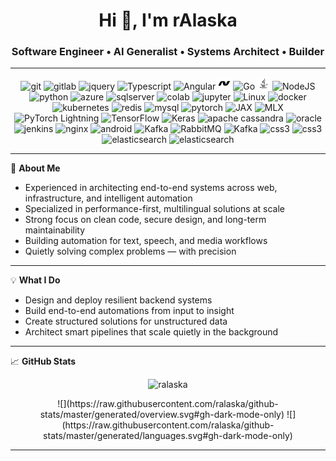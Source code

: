 <h1 align="center">Hi 👋, I'm rAlaska</h1>
<h3 align="center">Software Engineer • AI Generalist • Systems Architect • Builder</h3>

---

<p align="center">
<img src="https://img.icons8.com/color/48/000000/git.png" alt="git" width="20" height="20"/> 
<img src="https://img.icons8.com/color/48/000000/gitlab.png" alt="gitlab" width="20" height="20"/>
<img src="https://raw.githubusercontent.com/vorillaz/devicons/master/!SVG/jquery_logo.svg" alt="jquery" width="20" height="20" />
<img src="https://pbs.twimg.com/profile_images/1648471227416346625/v84A9gXA_400x400.png" alt="Typescript" width="20" height="20" />
<img src="https://img.icons8.com/color/48/000000/angularjs.png" alt="Angular" width="20" height="20"/>
<img src="https://raw.githubusercontent.com/vorillaz/devicons/master/!SVG/dotnet.svg" alt=".Net" width="20" height="20"/>
<img src="https://www.vectorlogo.zone/logos/golang/golang-ar21.svg" alt="Go" width="20" height="20"/>
<img src="https://raw.githubusercontent.com/vorillaz/devicons/master/!SVG/java.svg" alt="JAVA" width="20" height="20"/> 
<img src="https://img.icons8.com/color/48/000000/nodejs.png" alt="NodeJS" width="20" height="20"/> 
<img src="https://img.icons8.com/color/48/000000/python.png" alt="python" width="20" height="20"/>
<img src="https://img.icons8.com/color/48/000000/azure-1.png" alt="azure" width="20" height="20" />
<img src="https://img.icons8.com/?size=48&id=laYYF3dV0Iew&format=png" alt="sqlserver" width="20" height="20" />
<img src="https://img.icons8.com/?size=48&id=lOqoeP2Zy02f&format=png" alt="colab" width="20" height="20" />
<img src="https://img.icons8.com/?size=48&id=J0SgMWzAxqFj&format=png" alt="jupyter" width="20" height="20" />
<img src="https://img.icons8.com/color/48/000000/linux.png" alt="Linux" width="20" height="20" />
<img src="https://img.icons8.com/color/48/000000/docker.png" alt="docker" width="20" height="20" /> 
<img src="https://img.icons8.com/?size=120&id=cvzmaEA4kC0o&format=png" alt="kubernetes" width="20" height="20" /> 
<img src="https://img.icons8.com/?size=120&id=pHS3eRpynIRQ&format=png" alt="redis" width="20" height="20" /> 
<img src="https://img.icons8.com/?size=120&id=UFXRpPFebwa2&format=png" alt="mysql" width="20" height="20" /> 
<img src="https://www.vectorlogo.zone/logos/pytorch/pytorch-icon.svg" alt="pytorch" width="20" height="20" /> 
<img src="https://jax.readthedocs.io/en/latest/_static/jax_logo_250px.png" alt="JAX" width="20" height="20"/>
<img src="https://ml-explore.github.io/mlx/build/html/_static/mlx_logo_dark.png" alt="MLX" width="20" height="20"/>
<img src="https://avatars.githubusercontent.com/u/58386951" alt="PyTorch Lightning" width="20" height="20" /> 
<img src="https://www.vectorlogo.zone/logos/tensorflow/tensorflow-icon.svg" alt="TensorFlow" width="20" height="20" />
<img src="https://avatars.githubusercontent.com/u/34455048" alt="Keras" width="20" height="20" /> 
<img src="https://www.vectorlogo.zone/logos/apache_cassandra/apache_cassandra-ar21.svg" alt="apache cassandra" width="20" height="20" /> 
<img src="https://img.icons8.com/color/64/000000/oracle-logo.png" alt="oracle" width="20" height="20" /> 
<img src="https://img.icons8.com/color/48/000000/jenkins.png" alt="jenkins" width="20" height="20" /> 
<img src="https://img.icons8.com/color/48/000000/nginx.png" alt="nginx" width="20" height="20" />
<img src="https://img.icons8.com/fluent/48/000000/android-os.png" alt="android" width="20" height="20" />
<img src="https://www.vectorlogo.zone/logos/apache_kafka/apache_kafka-ar21.svg" alt="Kafka" width="20" height="20" />
<img src="https://www.vectorlogo.zone/logos/rabbitmq/rabbitmq-icon.svg" alt="RabbitMQ" width="20" height="20" />
<img src="https://img.icons8.com/?size=48&id=20909&format=png" alt="Kafka" width="20" height="20" />
<img src="https://img.icons8.com/dusk/48/000000/css3.png" alt="css3" width="20" height="20" />
<img src="https://img.icons8.com/?size=48&id=QBqFNfPPB2Kx&format=png" alt="css3" width="20" height="20" />
<img src="https://img.icons8.com/color/48/000000/elasticsearch.png" alt="elasticsearch" width="20" height="20" />
<img src="https://img.icons8.com/?size=48&id=viVPreeQBfSH&format=png" alt="elasticsearch" width="20" height="20" />
</p>

---

🧠 **About Me**

- Experienced in architecting end-to-end systems across web, infrastructure, and intelligent automation
- Specialized in performance-first, multilingual solutions at scale
- Strong focus on clean code, secure design, and long-term maintainability
- Building automation for text, speech, and media workflows
- Quietly solving complex problems — with precision

---

💡 **What I Do**

- Design and deploy resilient backend systems  
- Build end-to-end automations from input to insight  
- Create structured solutions for unstructured data  
- Architect smart pipelines that scale quietly in the background  

---

📈 **GitHub Stats**

<p align="center">
  <img src="https://komarev.com/ghpvc/?username=ralaska" alt="ralaska" />
</p>
<p align="center">
![](https://raw.githubusercontent.com/ralaska/github-stats/master/generated/overview.svg#gh-dark-mode-only)  
![](https://raw.githubusercontent.com/ralaska/github-stats/master/generated/languages.svg#gh-dark-mode-only)
</p>

---

